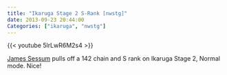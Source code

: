 ```yaml
---
title: "Ikaruga Stage 2 S-Rank [nwstg]"
date: 2013-09-23 20:44:00
Categories: ["ikaruga", "nwstg"]
---
```


{{< youtube 5lrLwR6M2s4 >}}

[James Sessum](http://www.youtube.com/user/DJSessum?feature=watch) pulls off a 142 chain and S rank on Ikaruga Stage 2, Normal mode. Nice!
